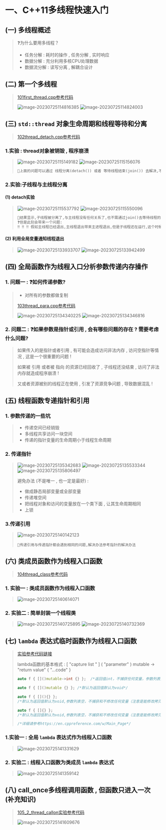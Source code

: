 # 一、C++11多线程快速入门

## (一) 多线程概述

>❓为什么要用多线程？
>
>- 任务分解 : 耗时的操作 , 任务分解 , 实时响应
>- 数据分解 : 充分利用多核CPU处理数据
>- 数据流分解 : 读写分离 , 解耦合设计

## (二) 第一个多线程

>[101first_thread.cpp参考代码](https://github.com/WONGZEONJYU/stu_cpp_thread/blob/main/101first_thread.cpp)
>
><img src="一、C++11多线程快速入门.assets/image-20230725114816385.png" alt="image-20230725114816385" />
>
><img src="一、C++11多线程快速入门.assets/image-20230725114824003.png" alt="image-20230725114824003" />

## (三) `std::thread` 对象生命周期和线程等待和分离

>[102thread_detach.cpp参考代码](https://github.com/WONGZEONJYU/stu_cpp_thread/blob/main/102thread_detach/102thread_detach.cpp)

### 1.实验 : thread对象被销毁 , 程序崩溃

><img src="一、C++11多线程快速入门.assets/image-20230725115149182.png" alt="image-20230725115149182" />
>
><img src="一、C++11多线程快速入门.assets/image-20230725115156076.png" alt="image-20230725115156076" />
>
>```tex
>📖上面的问题可以通过 线程分离(detach()) 或者 等待线程结束(join()) 去解决,不过这两种解决方案都会存在一定的问题!往下走有更好的解决办法
>```
>
>

### 2.实验:子线程与主线程分离

#### (1) detach实验

><img src="一、C++11多线程快速入门.assets/image-20230725115537792.png" alt="image-20230725115537792" />
>
><img src="一、C++11多线程快速入门.assets/image-20230725115550096.png" alt="image-20230725115550096" />
>
>```tex
>📖结果显示,子线程被分离了,与主线程没有任何关系了,也不需通过join()去等待线程的结束。
>❓但是此刻会带来一个问题:
>‼️ ‼️ ‼️ 假如主线程已经退出,主线程退出带来主进程退出,但是子线程还在运行,这个时候,静态局部变量、全局变量、堆空间、共享内存等资源都已经被操作系统回收,如果子线程访问了这些资源,就会导致程序的崩溃,这是一个值得注意的问题。
>```

#### (2) 利用全局变量通知线程退出

><img src="一、C++11多线程快速入门.assets/image-20230725133933707.png" alt="image-20230725133933707" />
>
><img src="一、C++11多线程快速入门.assets/image-20230725133942499.png" alt="image-20230725133942499" />

## (四) 全局函数作为线程入口分析参数传递内存操作

### 1. 问题一 : ❓如何传递参数?

>- 对所有的参数都做复制
>
>[103thread_para.cpp参考代码](https://github.com/WONGZEONJYU/stu_cpp_thread/blob/main/103thread_para/103thread_para.cpp)
>
><img src="一、C++11多线程快速入门.assets/image-20230725134340225.png" alt="image-20230725134340225" />
>
><img src="一、C++11多线程快速入门.assets/image-20230725134346816.png" alt="image-20230725134346816" />

### 2. 问题二 : ❓如果参数是指针或引用 , 会有哪些问题的存在 ? 需要考虑什么问题?

>如果传入的是指针或者引用 , 有可能会造成访问非法内存 , 访问空指针等情况 , 这是一个很重要的问题 !
>
>如果被 引用 或者被 指向 的资源已经回收了 , 子线程还没结束 , 访问了非法内存就造成程序崩溃 !
>
>又或者资源被别的线程正在使用 , 引发了资源竞争问题 , 导致数据混乱 ! 

## (五) 线程函数专递指针和引用

### 1. 参数传递的一些坑

>- 传递空间已经销毁
>- 多线程共享访问一块空间
>- 传递的指针变量的生命周期小于线程生命周期

### 2. 传递指针

><img src="一、C++11多线程快速入门.assets/image-20230725135342683.png" alt="image-20230725135342683" />
>
><img src="一、C++11多线程快速入门.assets/image-20230725135533344.png" alt="image-20230725135533344" />
>
><img src="一、C++11多线程快速入门.assets/image-20230725135806497.png" alt="image-20230725135806497" />
>
>避免办法 (不是唯一 , 也一定是最好) : 
>
>- 做成静态局部变量或全部变量
>- 传递堆空间
>- 把线程对象和访问的变量放在一个类下面 , 让其生命周期相同
>- 上锁

### 3.传递引用

><img src="一、C++11多线程快速入门.assets/image-20230725140142123.png" alt="image-20230725140142123" />
>
>```
>📖传递引用与传递指针都会遇到相同的问题,解决办法参考指针的解决办法
>```

## (六) 类成员函数作为线程入口函数

>[104thread_class参考代码](https://github.com/WONGZEONJYU/stu_cpp_thread/tree/main/104thread_class)

### 1. 实验一 : 类成员函数作为线程入口函数

><img src="一、C++11多线程快速入门.assets/image-20230725140614071.png" alt="image-20230725140614071" />

### 2. 实验二 : 简单封装一个线程类

><img src="一、C++11多线程快速入门.assets/image-20230725140725895.png" alt="image-20230725140725895" />
>
><img src="一、C++11多线程快速入门.assets/image-20230725140732369.png" alt="image-20230725140732369" />

## (七) `lambda` 表达式临时函数作为线程入口函数

>[实验参考代码链接](https://github.com/WONGZEONJYU/stu_cpp_thread/tree/main/105thread_lambda)
>
>lambda函数的基本格式 : [ "capture list " ] ( "parameter" ) mutable -> "return value" { "...code" }
>
>```c++
>auto f { []()mutable->int {} };  /*返回值int，不捕获任何变量，参数列表为空，可修改和拷贝任何变量*/
>
>auto f { []()mutable {} }; /*默认为返回值默认为void*/
>
>auto f { [](){} };
>/*默认为返回值默认为void,参数列表空，不捕获和不修改任何变量（注意是能修改拷贝，而不是值本身）*/
>
>auto f { []{} };
>/*默认为返回值默认为void,参数列表空，不捕获和不修改任何变量（注意是能修改拷贝，而不是值本身）*/
>
>/*详细请参考https://en.cppreference.com/w/Main_Page*/
>```

### 1.实验一 : 全局 `lambda` 表达式作为线程入口函数

><img src="一、C++11多线程快速入门.assets/image-20230725141331629.png" alt="image-20230725141331629" />

### 2. 实验二 : 线程入口函数为类成员 `lambda` 表达式

><img src="一、C++11多线程快速入门.assets/image-20230725141359142.png" alt="image-20230725141359142" />

## (八) call_once多线程调用函数 , 但函数只进入一次 (补充知识)

>[105_2_thread_callon实验参考代码](https://github.com/WONGZEONJYU/stu_cpp_thread/tree/main/105_2thread_callone)
>
><img src="一、C++11多线程快速入门.assets/image-20230725141609676.png" alt="image-20230725141609676" />

